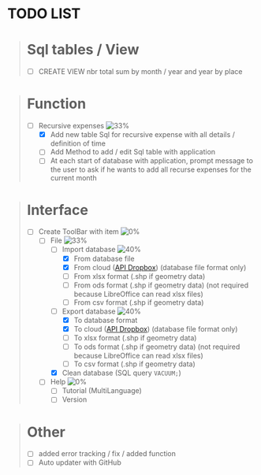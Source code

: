 # TODO LIST

> # Sql tables / View
> - [ ] CREATE VIEW nbr total sum by month / year and year by place

> # Function
> - [ ] Recursive expenses ![33%](https://progress-bar.dev/33)<!-- [1/3] -->
>   - [X] Add new table Sql for recursive expense with all details / definition of time
>   - [ ] Add Method to add / edit Sql table with application
>   - [ ] At each start of database with application, prompt message to the user to ask if he wants to add all recurse expenses for the current month

> # Interface
>  - [ ] Create ToolBar with item ![0%](https://progress-bar.dev/0)<!-- [0/2] -->
>    - [ ] File ![33%](https://progress-bar.dev/33) <!-- [1/3] -->
>      - [ ] Import database ![40%](https://progress-bar.dev/40) <!-- [2/5] -->
>        - [X] From database file
>        - [X] From cloud ([API Dropbox](https://www.dropbox.com/developers/documentation/http/documentation)) (database file format only)
>        - [ ] From xlsx format (.shp if geometry data)
>        - [ ] From ods format (.shp if geometry data) (not required because LibreOffice can read xlsx files)
>        - [ ] From csv format (.shp if geometry data)
>      - [ ] Export database ![40%](https://progress-bar.dev/40) <!-- [2/5] -->
>        - [X] To database format
>        - [X] To cloud ([API Dropbox](https://www.dropbox.com/developers/documentation/http/documentation)) (database file format only)
>        - [ ] To xlsx format (.shp if geometry data)
>        - [ ] To ods format (.shp if geometry data) (not required because LibreOffice can read xlsx files)
>        - [ ] To csv format (.shp if geometry data)
>      - [X] Clean database (SQL query `VACUUM;`)
>    - [ ] Help ![0%](https://progress-bar.dev/0) <!-- [0/2] -->
>      - [ ] Tutorial (MultiLanguage) 
>      - [ ] Version

> # Other
> - [ ] added error tracking / fix / added function
> - [ ] Auto updater with GitHub